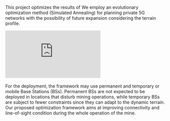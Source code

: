 This project optimizes the results of 
We employ an evolutionary optimization method (Simulated Annealing) for planning private 5G networks with the possibility of future expansion considering the terrain profile.

![alt text](https://github.com/iliar-rabet/5G_mine/blob/main/Flow.pdf)

For the deployment, the framework may use permanent and temporary or mobile Base Stations (BSs). 
Permanent BSs are not expected to be deployed in locations that disturb mining operations, while temporary BSs are subject to fewer constraints since they can adapt to the dynamic terrain.
Our proposed optimization framework aims at improving connectivity and line-of-sight condition during the whole operation of the mine.
